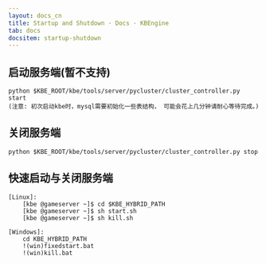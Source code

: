 ```yaml
---
layout: docs_cn
title: Startup and Shutdown · Docs · KBEngine
tab: docs
docsitem: startup-shutdown
---
```


启动服务端(暂不支持)
-------------------

	python $KBE_ROOT/kbe/tools/server/pycluster/cluster_controller.py start
	(注意: 初次启动kbe时，mysql需要初始化一些表结构， 可能会花上几分钟请耐心等待完成。)

关闭服务端
-------------------

	python $KBE_ROOT/kbe/tools/server/pycluster/cluster_controller.py stop


快速启动与关闭服务端
-------------------

	[Linux]:
		[kbe @gameserver ~]$ cd $KBE_HYBRID_PATH
		[kbe @gameserver ~]$ sh start.sh
		[kbe @gameserver ~]$ sh kill.sh

	[Windows]:
		cd KBE_HYBRID_PATH
		!(win)fixedstart.bat
		!(win)kill.bat